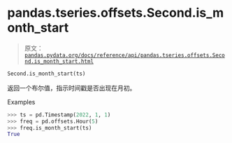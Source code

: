 # pandas.tseries.offsets.Second.is_month_start

> 原文：[`pandas.pydata.org/docs/reference/api/pandas.tseries.offsets.Second.is_month_start.html`](https://pandas.pydata.org/docs/reference/api/pandas.tseries.offsets.Second.is_month_start.html)

```py
Second.is_month_start(ts)
```

返回一个布尔值，指示时间戳是否出现在月初。

Examples

```py
>>> ts = pd.Timestamp(2022, 1, 1)
>>> freq = pd.offsets.Hour(5)
>>> freq.is_month_start(ts)
True 
```
